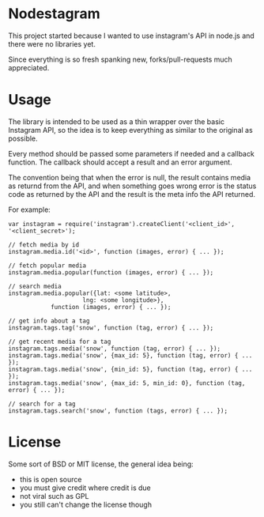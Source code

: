 
# Nodestagram

This project started because I wanted to use instagram's API in node.js and there were no libraries yet.

Since everything is so fresh spanking new, forks/pull-requests much appreciated.

# Usage

The library is intended to be used as a thin wrapper over the basic Instagram API, so the
idea is to keep everything as similar to the original as possible.

Every method should be passed some parameters if needed and a callback function. The callback
should accept a result and an error argument.

The convention being that when the error is null, the result contains media as returnd from the API,
and when something goes wrong error is the status code as returned by the API and the result is the
meta info the API returned.

For example:

    var instagram = require('instagram').createClient('<client_id>', '<client_secret>');

    // fetch media by id
    instagram.media.id('<id>', function (images, error) { ... });

    // fetch popular media
    instagram.media.popular(function (images, error) { ... });

    // search media
    instagram.media.popular({lat: <some latitude>,
    		             lng: <some longitude>},
			    function (images, error) { ... });

    // get info about a tag
    instagram.tags.tag('snow', function (tag, error) { ... });

    // get recent media for a tag
    instagram.tags.media('snow', function (tag, error) { ... });
    instagram.tags.media('snow', {max_id: 5}, function (tag, error) { ... });
    instagram.tags.media('snow', {min_id: 5}, function (tag, error) { ... });
    instagram.tags.media('snow', {max_id: 5, min_id: 0}, function (tag, error) { ... });

    // search for a tag
    instagram.tags.search('snow', function (tags, error) { ... });

# License

Some sort of BSD or MIT license,  the general idea being:

- this is open source
- you must give credit where credit is due
- not viral such as GPL
- you still can't change the license though